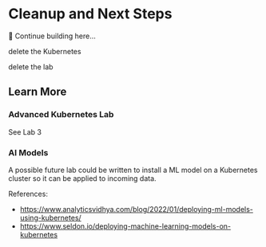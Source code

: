 # Cleanup and Next Steps

🚧 Continue building here...

delete the Kubernetes

delete the lab



## Learn More
### Advanced Kubernetes Lab
See Lab 3

### AI Models
A possible future lab could be written to install a ML model on a Kubernetes cluster so it can be applied to incoming data.

References:
- https://www.analyticsvidhya.com/blog/2022/01/deploying-ml-models-using-kubernetes/
- https://www.seldon.io/deploying-machine-learning-models-on-kubernetes
